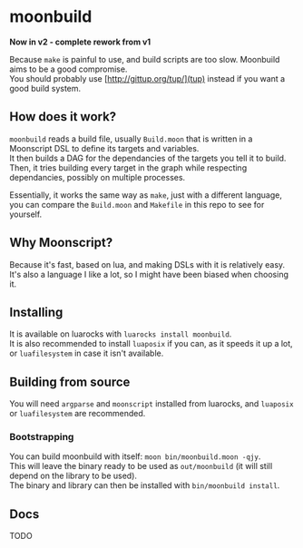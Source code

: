 # moonbuild
**Now in v2 - complete rework from v1**

Because `make` is painful to use, and build scripts are too slow. Moonbuild aims to be a good compromise.  
You should probably use [http://gittup.org/tup/](tup) instead if you want a good build system.

## How does it work?
`moonbuild` reads a build file, usually `Build.moon` that is written in a Moonscript DSL to define its targets and variables.  
It then builds a DAG for the dependancies of the targets you tell it to build.  
Then, it tries building every target in the graph while respecting dependancies, possibly on multiple processes.

Essentially, it works the same way as `make`, just with a different language, you can compare the `Build.moon` and `Makefile` in this repo to see for yourself.

## Why Moonscript?
Because it's fast, based on lua, and making DSLs with it is relatively easy.  
It's also a language I like a lot, so I might have been biased when choosing it.

## Installing
It is available on luarocks with `luarocks install moonbuild`.  
It is also recommended to install `luaposix` if you can, as it speeds it up a lot, or `luafilesystem` in case it isn't available.

## Building from source
You will need `argparse` and `moonscript` installed from luarocks, and `luaposix` or `luafilesystem` are recommended.

### Bootstrapping
You can build moonbuild with itself: `moon bin/moonbuild.moon -qjy`.  
This will leave the binary ready to be used as `out/moonbuild` (it will still depend on the library to be used).  
The binary and library can then be installed with `bin/moonbuild install`.

## Docs
TODO
